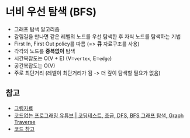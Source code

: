 # 너비 우선 탐색 (BFS)

- 그래프 탐색 알고리즘
- 갈림길을 만나면 같은 레벨의 노드를 우선 탐색한 후 자식 노드를 탐색하는 기법
- First In, First Out policy를 따름 (=> **큐** 자료구조를 사용)
- 각각의 노드를 **중복없이** 탐색
- 시간복잡도는 O(V + E) (V=`vertex`, E=`edge`)
- 공간복잡도는 O(V)
- 주로 최단거리 (레벨이 최단거리가 됨 -> 더 깊이 탐색할 필요가 없음)

## 참고

- [그림자료](https://github.com/trekhleb/javascript-algorithms/tree/master/src/algorithms/tree/breadth-first-search)
- [코드없는 프로그래밍 유튜브 | 코딩테스트, 초급, DFS, BFS 그래프 탐색, Graph Traverse](https://www.youtube.com/watch?v=gl5RhtU2mF8&list=PLDV-cCQnUlIZH0wklfVG1IN9ks4g92oN7&index=3)
- [코드 참고](https://cyc1am3n.github.io/2019/04/26/bfs_dfs_with_python.html)
